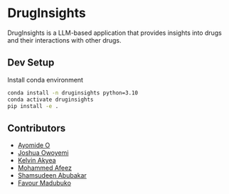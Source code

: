 # DrugInsights

DrugInsights is a LLM-based application that provides insights into drugs and their interactions with other drugs.

## Dev Setup

Install conda environment

```bash
conda install -n druginsights python=3.10
conda activate druginsights
pip install -e .
```

## Contributors

- [Ayomide O](https://github.com/Ayomidejoe)
- [Joshua Owoyemi](https://toluwajosh.github.io/)
- [Kelvin Akyea](https://github.com/khelvyn80)
- [Mohammed Afeez](https://github.com/NKASG)
- [Shamsudeen Abubakar](https://github.com/har-booh)
- [Favour Madubuko](https://github.com/favouralgo)
